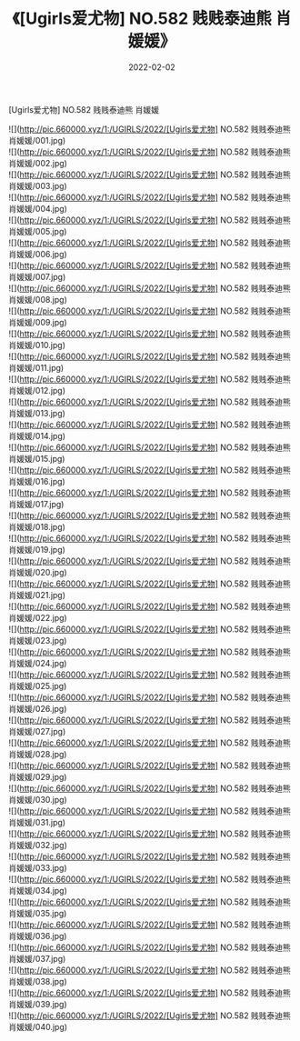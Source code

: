 ﻿---
layout: post
title:  《[Ugirls爱尤物] NO.582 贱贱泰迪熊 肖媛媛》
date:   2022-02-02
img: http://pic.660000.xyz/1:/UGIRLS/2022/[Ugirls爱尤物] NO.582 贱贱泰迪熊 肖媛媛/000.jpg
categories: [美女, 清纯, 唯美]
---

[Ugirls爱尤物] NO.582 贱贱泰迪熊 肖媛媛

 ![](http://pic.660000.xyz/1:/UGIRLS/2022/[Ugirls爱尤物] NO.582 贱贱泰迪熊 肖媛媛/001.jpg) <br>![](http://pic.660000.xyz/1:/UGIRLS/2022/[Ugirls爱尤物] NO.582 贱贱泰迪熊 肖媛媛/002.jpg) <br>![](http://pic.660000.xyz/1:/UGIRLS/2022/[Ugirls爱尤物] NO.582 贱贱泰迪熊 肖媛媛/003.jpg) <br>![](http://pic.660000.xyz/1:/UGIRLS/2022/[Ugirls爱尤物] NO.582 贱贱泰迪熊 肖媛媛/004.jpg) <br>![](http://pic.660000.xyz/1:/UGIRLS/2022/[Ugirls爱尤物] NO.582 贱贱泰迪熊 肖媛媛/005.jpg) <br>![](http://pic.660000.xyz/1:/UGIRLS/2022/[Ugirls爱尤物] NO.582 贱贱泰迪熊 肖媛媛/006.jpg) <br>![](http://pic.660000.xyz/1:/UGIRLS/2022/[Ugirls爱尤物] NO.582 贱贱泰迪熊 肖媛媛/007.jpg) <br>![](http://pic.660000.xyz/1:/UGIRLS/2022/[Ugirls爱尤物] NO.582 贱贱泰迪熊 肖媛媛/008.jpg) <br>![](http://pic.660000.xyz/1:/UGIRLS/2022/[Ugirls爱尤物] NO.582 贱贱泰迪熊 肖媛媛/009.jpg) <br>![](http://pic.660000.xyz/1:/UGIRLS/2022/[Ugirls爱尤物] NO.582 贱贱泰迪熊 肖媛媛/010.jpg) <br>![](http://pic.660000.xyz/1:/UGIRLS/2022/[Ugirls爱尤物] NO.582 贱贱泰迪熊 肖媛媛/011.jpg) <br>![](http://pic.660000.xyz/1:/UGIRLS/2022/[Ugirls爱尤物] NO.582 贱贱泰迪熊 肖媛媛/012.jpg) <br>![](http://pic.660000.xyz/1:/UGIRLS/2022/[Ugirls爱尤物] NO.582 贱贱泰迪熊 肖媛媛/013.jpg) <br>![](http://pic.660000.xyz/1:/UGIRLS/2022/[Ugirls爱尤物] NO.582 贱贱泰迪熊 肖媛媛/014.jpg) <br>![](http://pic.660000.xyz/1:/UGIRLS/2022/[Ugirls爱尤物] NO.582 贱贱泰迪熊 肖媛媛/015.jpg) <br>![](http://pic.660000.xyz/1:/UGIRLS/2022/[Ugirls爱尤物] NO.582 贱贱泰迪熊 肖媛媛/016.jpg) <br>![](http://pic.660000.xyz/1:/UGIRLS/2022/[Ugirls爱尤物] NO.582 贱贱泰迪熊 肖媛媛/017.jpg) <br>![](http://pic.660000.xyz/1:/UGIRLS/2022/[Ugirls爱尤物] NO.582 贱贱泰迪熊 肖媛媛/018.jpg) <br>![](http://pic.660000.xyz/1:/UGIRLS/2022/[Ugirls爱尤物] NO.582 贱贱泰迪熊 肖媛媛/019.jpg) <br>![](http://pic.660000.xyz/1:/UGIRLS/2022/[Ugirls爱尤物] NO.582 贱贱泰迪熊 肖媛媛/020.jpg) <br>![](http://pic.660000.xyz/1:/UGIRLS/2022/[Ugirls爱尤物] NO.582 贱贱泰迪熊 肖媛媛/021.jpg) <br>![](http://pic.660000.xyz/1:/UGIRLS/2022/[Ugirls爱尤物] NO.582 贱贱泰迪熊 肖媛媛/022.jpg) <br>![](http://pic.660000.xyz/1:/UGIRLS/2022/[Ugirls爱尤物] NO.582 贱贱泰迪熊 肖媛媛/023.jpg) <br>![](http://pic.660000.xyz/1:/UGIRLS/2022/[Ugirls爱尤物] NO.582 贱贱泰迪熊 肖媛媛/024.jpg) <br>![](http://pic.660000.xyz/1:/UGIRLS/2022/[Ugirls爱尤物] NO.582 贱贱泰迪熊 肖媛媛/025.jpg) <br>![](http://pic.660000.xyz/1:/UGIRLS/2022/[Ugirls爱尤物] NO.582 贱贱泰迪熊 肖媛媛/026.jpg) <br>![](http://pic.660000.xyz/1:/UGIRLS/2022/[Ugirls爱尤物] NO.582 贱贱泰迪熊 肖媛媛/027.jpg) <br>![](http://pic.660000.xyz/1:/UGIRLS/2022/[Ugirls爱尤物] NO.582 贱贱泰迪熊 肖媛媛/028.jpg) <br>![](http://pic.660000.xyz/1:/UGIRLS/2022/[Ugirls爱尤物] NO.582 贱贱泰迪熊 肖媛媛/029.jpg) <br>![](http://pic.660000.xyz/1:/UGIRLS/2022/[Ugirls爱尤物] NO.582 贱贱泰迪熊 肖媛媛/030.jpg) <br>![](http://pic.660000.xyz/1:/UGIRLS/2022/[Ugirls爱尤物] NO.582 贱贱泰迪熊 肖媛媛/031.jpg) <br>![](http://pic.660000.xyz/1:/UGIRLS/2022/[Ugirls爱尤物] NO.582 贱贱泰迪熊 肖媛媛/032.jpg) <br>![](http://pic.660000.xyz/1:/UGIRLS/2022/[Ugirls爱尤物] NO.582 贱贱泰迪熊 肖媛媛/033.jpg) <br>![](http://pic.660000.xyz/1:/UGIRLS/2022/[Ugirls爱尤物] NO.582 贱贱泰迪熊 肖媛媛/034.jpg) <br>![](http://pic.660000.xyz/1:/UGIRLS/2022/[Ugirls爱尤物] NO.582 贱贱泰迪熊 肖媛媛/035.jpg) <br>![](http://pic.660000.xyz/1:/UGIRLS/2022/[Ugirls爱尤物] NO.582 贱贱泰迪熊 肖媛媛/036.jpg) <br>![](http://pic.660000.xyz/1:/UGIRLS/2022/[Ugirls爱尤物] NO.582 贱贱泰迪熊 肖媛媛/037.jpg) <br>![](http://pic.660000.xyz/1:/UGIRLS/2022/[Ugirls爱尤物] NO.582 贱贱泰迪熊 肖媛媛/038.jpg) <br>![](http://pic.660000.xyz/1:/UGIRLS/2022/[Ugirls爱尤物] NO.582 贱贱泰迪熊 肖媛媛/039.jpg) <br>![](http://pic.660000.xyz/1:/UGIRLS/2022/[Ugirls爱尤物] NO.582 贱贱泰迪熊 肖媛媛/040.jpg) <br>